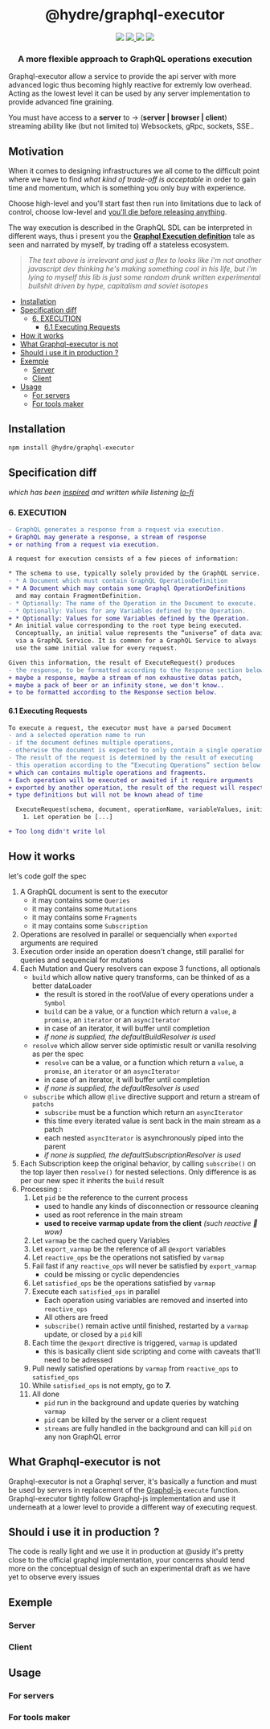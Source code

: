 <h1 align=center>@hydre/graphql-executor</h1>
<p align=center>
  <img src="https://img.shields.io/github/license/hydreio/graphql-executor.svg?style=for-the-badge" />
  <a href="https://www.npmjs.com/package/@hydreio/graphql-executor">
    <img src="https://img.shields.io/npm/v/@hydreio/graphql-executor.svg?logo=npm&style=for-the-badge" />
  </a>
  <img src="https://img.shields.io/npm/dw/@hydreio/graphql-executor?logo=npm&style=for-the-badge" />
  <img src="https://img.shields.io/github/workflow/status/hydreio/graphql-executor/CI?logo=Github&style=for-the-badge" />
</p>

<h3 align=center>A more flexible approach to GraphQL operations execution</h3>

Graphql-executor allow a service to provide the api server with more advanced logic
thus becoming highly reactive for extremly low overhead. Acting as the lowest level it can be
used by any server implementation to provide advanced fine graining.

You must have access to a **server** to -> (**server | browser | client**) streaming ability
like (but not limited to) Websockets, gRpc, sockets, SSE..

## Motivation <!-- omit in toc -->

When it comes to designing infrastructures we all come to the difficult point where
we have to find *what kind of trade-off is acceptable* in order to gain time and momentum,
which is something you only buy with experience.

Choose high-level and you'll start fast then run into limitations due to lack of control,
choose low-level and [you'll die before releasing anything](https://www.quora.com/Why-do-programmers-mostly-use-high-level-language-rather-than-a-low-level-language).

The way execution is described in the GraphQL SDL can be interpreted in different ways, thus i present
you the **[Graphql Execution definition](https://spec.graphql.org/June2018/#sec-Execution)**
tale as seen and narrated by myself, by trading off a stateless ecosystem.

> *The text above is irrelevant and just a flex to looks like i'm not another javascript dev thinking he's making something cool in his life, but i'm lying to myself this lib is just some random drunk written experimental bullshit driven by hype, capitalism and soviet isotopes*

- [Installation](#installation)
- [Specification diff](#specification-diff)
  - [6. EXECUTION](#6-execution)
    - [6.1 Executing Requests](#61-executing-requests)
- [How it works](#how-it-works)
- [What Graphql-executor is not](#what-graphql-executor-is-not)
- [Should i use it in production ?](#should-i-use-it-in-production-)
- [Exemple](#exemple)
  - [Server](#server)
  - [Client](#client)
- [Usage](#usage)
  - [For servers](#for-servers)
  - [For tools maker](#for-tools-maker)

## Installation

```sh
npm install @hydre/graphql-executor
```

## Specification diff

*which has been [inspired](https://www.youtube.com/watch?v=reK7ff2hBYs) and written while listening [lo-fi](https://www.youtube.com/watch?v=kxdgHkdAiCg)*


### 6. EXECUTION

```diff
- GraphQL generates a response from a request via execution.
+ GraphQL may generate a response, a stream of response
+ or nothing from a request via execution.

A request for execution consists of a few pieces of information:

* The schema to use, typically solely provided by the GraphQL service.
- * A Document which must contain GraphQL OperationDefinition
+ * A Document which may contain some Graphql OperationDefinitions
  and may contain FragmentDefinition.
- * Optionally: The name of the Operation in the Document to execute.
- * Optionally: Values for any Variables defined by the Operation.
+ * Optionally: Values for some Variables defined by the Operation.
* An initial value corresponding to the root type being executed.
  Conceptually, an initial value represents the “universe” of data available
  via a GraphQL Service. It is common for a GraphQL Service to always
  use the same initial value for every request.

Given this information, the result of ExecuteRequest() produces
- the response, to be formatted according to the Response section below.
+ maybe a response, maybe a stream of non exhaustive datas patch,
+ maybe a pack of beer or an infinity stone, we don't know..
+ to be formatted according to the Response section below.
```

#### 6.1 Executing Requests

```diff
To execute a request, the executor must have a parsed Document
- and a selected operation name to run
- if the document defines multiple operations,
- otherwise the document is expected to only contain a single operation.
- The result of the request is determined by the result of executing
- this operation according to the “Executing Operations” section below.
+ which can contains multiple operations and fragments.
+ Each operation will be executed or awaited if it require arguments
+ exported by another operation, the result of the request will respect the
+ type definitions but will not be known ahead of time

  ExecuteRequest(schema, document, operationName, variableValues, initialValue)
    1. Let operation be [...]

+ Too long didn't write lol
```

## How it works

let's code golf the spec

1. A GraphQL document is sent to the executor
   - it may contains some `Queries`
   - it may contains some `Mutations`
   - it may contains some `Fragments`
   - it may contains some `Subscription`
2. Operations are resolved in parallel or sequencially when `exported` arguments are required
3. Execution order inside an operation doesn't change, still parallel for queries and sequencial for mutations
4. Each Mutation and Query resolvers can expose 3 functions, all optionals
   - `build` which allow native query transforms, can be thinked of as a better dataLoader
     - the result is stored in the rootValue of every operations under a `Symbol`
     - `build` can be a value, or a function which return a `value`, a `promise`, an `iterator` or an `asyncIterator`
     - in case of an iterator, it will buffer until completion
     - *if none is supplied, the defaultBuildResolver is used*
   - `resolve` which allow server side optimistic result or vanilla resolving as per the spec
     - `resolve` can be a value, or a function which return a `value`, a `promise`, an `iterator` or an `asyncIterator`
     - in case of an iterator, it will buffer until completion
     - *if none is supplied, the defaultResolver is used*
   - `subscribe` which allow `@live` directive support and return a stream of `patchs`
     - `subscribe` must be a function which return an `asyncIterator`
     - this time every iterated value is sent back in the main stream as a patch
     - each nested `asyncIterator` is asynchronously piped into the parent
     - *if none is supplied, the defaultSubscriptionResolver is used*
5. Each Subscription keep the original behavior, by calling `subscribe()` on the top layer
   then `resolve()` for nested selections. Only difference is as per our new spec it inherits the `build` result
6. Processing :
   1. Let `pid` be the reference to the current process
      - used to handle any kinds of disconnection or ressource cleaning
      - used as root reference in the main stream
      - **used to receive varmap update from the client** *(such reactive 🐶 wow)*
   2. Let `varmap` be the cached query Variables
   3. Let `export_varmap` be the reference of all `@export` variables
   4. Let `reactive_ops` be the operations not satisfied by `varmap`
   5. Fail fast if any `reactive_ops` will never be satisfied by `export_varmap`
      - could be missing or cyclic dependencies
   6. Let `satisfied_ops` be the operations satisfied by `varmap`
   8. Execute each `satisfied_ops` in parallel
       - Each operation using variables are removed and inserted into `reactive_ops`
       - All others are freed
       - `subscribe()` remain active until finished, restarted by a `varmap` update, or closed by a `pid` kill
   9.  Each time the `@export` directive is triggered, `varmap` is updated
       - this is basically client side scripting and come with caveats that'll need to be adressed
   10. Pull newly satisfied operations by `varmap` from `reactive_ops` to `satisfied_ops`
   11. While `satisfied_ops` is not empty, go to **7.**
   12. All done
       - `pid` run in the background and update queries by watching `varmap`
       - `pid` can be killed by the server or a client request
       - `streams` are fully handled in the background and can kill `pid` on any non GraphQL error

## What Graphql-executor is not

Graphql-executor is not a Graphql server, it's basically a function and must be used
by servers in replacement of the [Graphql-js](https://github.com/graphql/graphql-js)
`execute` function. Graphql-executor tightly follow Graphql-js implementation and use it
underneath at a lower level to provide a different way of executing request.

## Should i use it in production ?

The code is really light and we use it in production at @usidy it's pretty close to the official graphql implementation, your concerns should tend more on the conceptual design of such an experimental draft
as we have yet to observe every issues

## Exemple

### Server

### Client


## Usage

### For servers

### For tools maker